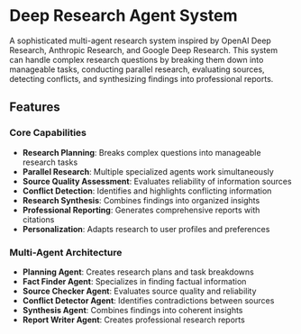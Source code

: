 # Deep Research Agent System

A sophisticated multi-agent research system inspired by OpenAI Deep Research, Anthropic Research, and Google Deep Research. This system can handle complex research questions by breaking them down into manageable tasks, conducting parallel research, evaluating sources, detecting conflicts, and synthesizing findings into professional reports.

## Features

### Core Capabilities
- **Research Planning**: Breaks complex questions into manageable research tasks
- **Parallel Research**: Multiple specialized agents work simultaneously
- **Source Quality Assessment**: Evaluates reliability of information sources
- **Conflict Detection**: Identifies and highlights conflicting information
- **Research Synthesis**: Combines findings into organized insights
- **Professional Reporting**: Generates comprehensive reports with citations
- **Personalization**: Adapts research to user profiles and preferences

### Multi-Agent Architecture
- **Planning Agent**: Creates research plans and task breakdowns
- **Fact Finder Agent**: Specializes in finding factual information
- **Source Checker Agent**: Evaluates source quality and reliability
- **Conflict Detector Agent**: Identifies contradictions between sources
- **Synthesis Agent**: Combines findings into coherent insights
- **Report Writer Agent**: Creates professional research reports
